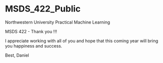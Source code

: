 # MSDS_422_Public
Northwestern University
Practical Machine Learning

MSDS 422 - Thank you !!!

I appreciate working with all of you and hope that this coming year will bring you happiness and success.

Best,
Daniel

